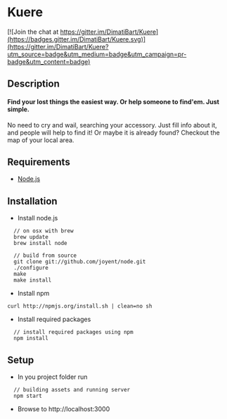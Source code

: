 # Kuere

[![Join the chat at https://gitter.im/DimatiBart/Kuere](https://badges.gitter.im/DimatiBart/Kuere.svg)](https://gitter.im/DimatiBart/Kuere?utm_source=badge&utm_medium=badge&utm_campaign=pr-badge&utm_content=badge)

## Description
#### Find your lost things the easiest way. Or help someone to find'em. Just simple.

No need to cry and wail, searching your accessory. Just fill info about it, and people will help to find it!
Or maybe it is already found? Checkout the map of your local area.

## Requirements

* [Node.js](http://nodejs.org)


## Installation

  - Install node.js 

<!---->

      // on osx with brew
      brew update
      brew install node
    
      // build from source
      git clone git://github.com/joyent/node.git
      ./configure
      make
      make install
    
  - Install npm

<!---->

    curl http://npmjs.org/install.sh | clean=no sh
    
  - Install required packages

<!---->
    
      // install required packages using npm
      npm install 
    
## Setup
  - In you project folder run
  
<!---->
    
      // building assets and running server
      npm start
    
  - Browse to http://localhost:3000
